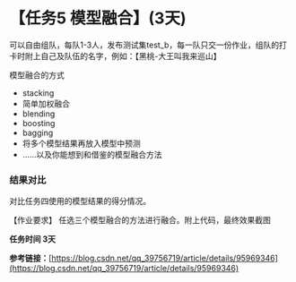 # 【任务5 模型融合】(3天)
可以自由组队，每队1-3人，发布测试集test_b，每一队只交一份作业，组队的打卡时附上自己及队伍的名字，例如：【黑桃-大王叫我来巡山】

模型融合的方式
  * stacking
  * 简单加权融合
  * blending
  * boosting
  * bagging
  * 将多个模型结果再放入模型中预测
  * ……以及你能想到和借鉴的模型融合方法



###  结果对比

对比任务四使用的模型结果的得分情况。

【作业要求】
任选三个模型融合的方法进行融合。附上代码，最终效果截图

 
**任务时间 3天**

**参考链接：**[https://blog.csdn.net/qq_39756719/article/details/95969346](https://blog.csdn.net/qq_39756719/article/details/95969346)

